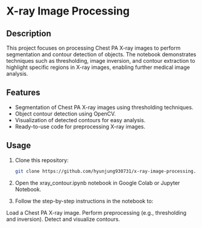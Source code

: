 # X-ray Image Processing

## Description
This project focuses on processing Chest PA X-ray images to perform segmentation and contour detection of objects. The notebook demonstrates techniques such as thresholding, image inversion, and contour extraction to highlight specific regions in X-ray images, enabling further medical image analysis.

## Features
- Segmentation of Chest PA X-ray images using thresholding techniques.
- Object contour detection using OpenCV.
- Visualization of detected contours for easy analysis.
- Ready-to-use code for preprocessing X-ray images.

## Usage
1. Clone this repository:
   ```bash
   git clone https://github.com/hyunjung930731/x-ray-image-processing.git
2. Open the xray_contour.ipynb notebook in Google Colab or Jupyter Notebook.

3. Follow the step-by-step instructions in the notebook to:

Load a Chest PA X-ray image.
Perform preprocessing (e.g., thresholding and inversion).
Detect and visualize contours.
